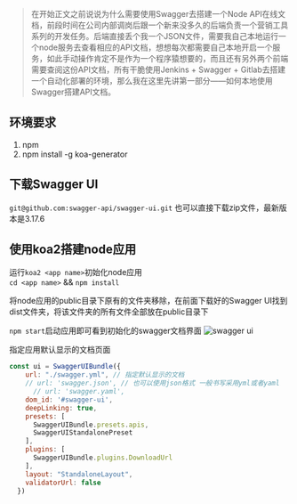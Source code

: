 > 在开始正文之前说说为什么需要使用Swagger去搭建一个Node API在线文档，前段时间在公司内部调岗后跟一个新来没多久的后端负责一个营销工具系列的开发任务。后端直接丢个我一个JSON文件，需要我自己本地运行一个node服务去查看相应的API文档，想想每次都需要自己本地开启一个服务，如此手动操作肯定不是作为一个程序猿想要的，而且还有另外两个前端需要查阅这份API文档，所有干脆使用Jenkins + Swagger + Gitlab去搭建一个自动化部署的环境，那么我在这里先讲第一部分——如何本地使用Swagger搭建API文档。

## 环境要求
1. npm
2. npm install -g koa-generator

## 下载Swagger UI
`git@github.com:swagger-api/swagger-ui.git`
也可以直接下载zip文件，最新版本是3.17.6

## 使用koa2搭建node应用
运行`koa2 <app name>`初始化node应用  
`cd <app name>` && `npm install`  

将node应用的public目录下原有的文件夹移除，在前面下载好的Swagger UI找到dist文件夹，将该文件夹的所有文件全部放在public目录下

`npm start`启动应用即可看到初始化的swagger文档界面
![swagger ui]([./images/20180728141753.png])

指定应用默认显示的文档页面

```javascript
const ui = SwaggerUIBundle({
    url: "./swagger.yml", // 指定默认显示的文档
    // url: 'swagger.json', // 也可以使用json格式 一般书写采用yml或者yaml
	  // url: 'swagger.yaml',
    dom_id: '#swagger-ui',
    deepLinking: true,
    presets: [
      SwaggerUIBundle.presets.apis,
      SwaggerUIStandalonePreset
    ],
    plugins: [
      SwaggerUIBundle.plugins.DownloadUrl
    ],
    layout: "StandaloneLayout",
    validatorUrl: false
  })
```